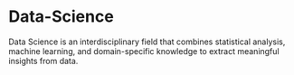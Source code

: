 # Data-Science
Data Science is an interdisciplinary field that combines statistical analysis, machine learning, and domain-specific knowledge to extract meaningful insights from data. 
